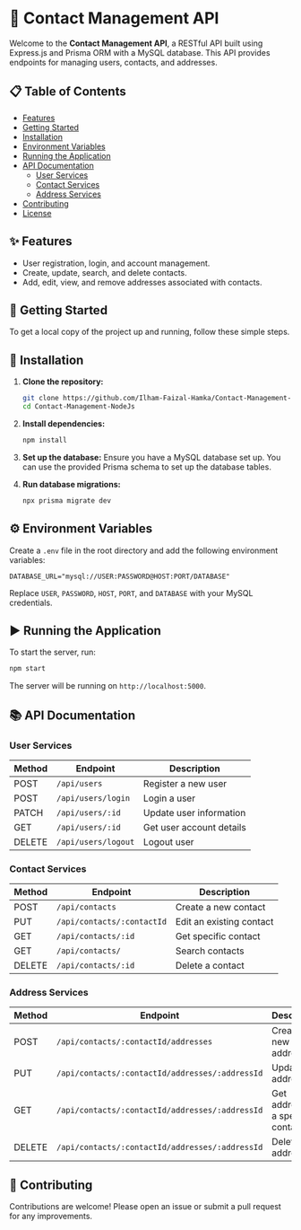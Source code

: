 # 📇 Contact Management API

Welcome to the **Contact Management API**, a RESTful API built using Express.js and Prisma ORM with a MySQL database. This API provides endpoints for managing users, contacts, and addresses.

## 📋 Table of Contents
- [Features](#-features)
- [Getting Started](#-getting-started)
- [Installation](#-installation)
- [Environment Variables](#-environment-variables)
- [Running the Application](#-running-the-application)
- [API Documentation](#-api-documentation)
  - [User Services](#user-services)
  - [Contact Services](#contact-services)
  - [Address Services](#address-services)
- [Contributing](#-contributing)
- [License](#-license)

## ✨ Features
- User registration, login, and account management.
- Create, update, search, and delete contacts.
- Add, edit, view, and remove addresses associated with contacts.

## 🚀 Getting Started
To get a local copy of the project up and running, follow these simple steps.

## 🔧 Installation

1. **Clone the repository:**
   ```bash
   git clone https://github.com/Ilham-Faizal-Hamka/Contact-Management-NodeJs.git
   cd Contact-Management-NodeJs
   ```

2. **Install dependencies:**
   ```bash
   npm install
   ```

3. **Set up the database:**
   Ensure you have a MySQL database set up. You can use the provided Prisma schema to set up the database tables.

4. **Run database migrations:**
   ```bash
   npx prisma migrate dev
   ```

## ⚙️ Environment Variables
Create a `.env` file in the root directory and add the following environment variables:

```env
DATABASE_URL="mysql://USER:PASSWORD@HOST:PORT/DATABASE"
```

Replace `USER`, `PASSWORD`, `HOST`, `PORT`, and `DATABASE` with your MySQL credentials.

## ▶️ Running the Application

To start the server, run:

```bash
npm start
```

The server will be running on `http://localhost:5000`.

## 📚 API Documentation

### **User Services**
| Method | Endpoint              | Description               |
|--------|-----------------------|---------------------------|
| POST   | `/api/users`          | Register a new user       |
| POST   | `/api/users/login`    | Login a user              |
| PATCH  | `/api/users/:id`      | Update user information   |
| GET    | `/api/users/:id`      | Get user account details  |
| DELETE | `/api/users/logout`   | Logout user               |

### **Contact Services**
| Method | Endpoint                  | Description                |
|--------|---------------------------|----------------------------|
| POST   | `/api/contacts`           | Create a new contact       |
| PUT    | `/api/contacts/:contactId`| Edit an existing contact   |
| GET    | `/api/contacts/:id`       | Get specific contact       |
| GET    | `/api/contacts/`          | Search contacts            |
| DELETE | `/api/contacts/:id`       | Delete a contact           |

### **Address Services**
| Method | Endpoint                                      | Description                        |
|--------|-----------------------------------------------|------------------------------------|
| POST   | `/api/contacts/:contactId/addresses`          | Create a new address               |
| PUT    | `/api/contacts/:contactId/addresses/:addressId`| Update an address                  |
| GET    | `/api/contacts/:contactId/addresses/:addressId`| Get address of a specific contact  |
| DELETE | `/api/contacts/:contactId/addresses/:addressId`| Delete an address                  |

## 🤝 Contributing
Contributions are welcome! Please open an issue or submit a pull request for any improvements.